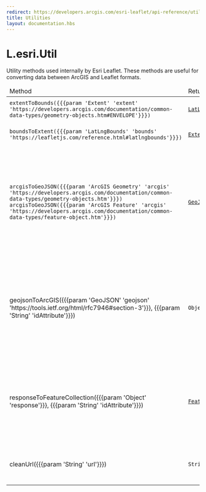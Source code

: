 ```yaml
---
redirect: https://developers.arcgis.com/esri-leaflet/api-reference/util/
title: Utilities
layout: documentation.hbs
---
```


# L.esri.Util

Utility methods used internally by Esri Leaflet. These methods are useful for converting data between ArcGIS and Leaflet formats.

<table>
    <thead>
        <tr>
            <td>Method</td>
            <td>Returns</td>
            <td>Description</td>
        </tr>
    </thead>
    <tbody>
        <tr>
            <td><code>extentToBounds({{{param 'Extent' 'extent' 'https://developers.arcgis.com/documentation/common-data-types/geometry-objects.htm#ENVELOPE'}}})</code></td>
            <td><code><a href="https://leafletjs.com/reference.html#latlngbounds">LatLngBounds</a></code></td>
            <td>Converts ArcGIS Extent objects to Leaflet <a href="https://leafletjs.com/reference.html#latlngbounds">LatLngBounds</a> objects.</td>
        </tr>
        <tr>
            <td><code>boundsToExtent({{{param 'LatLngBounds' 'bounds' 'https://leafletjs.com/reference.html#latlngbounds'}}})</code></td>
            <td><code><a href="https://developers.arcgis.com/documentation/common-data-types/geometry-objects.htm#ENVELOPE">Extent</a></code></td>
            <td>Converts Leaflet <a href="https://leafletjs.com/reference.html#latlngbounds">LatLngBounds</a> objects to ArcGIS Extent objects.</td>
        </tr>
        <tr>
            <td><code>arcgisToGeoJSON({{{param 'ArcGIS Geometry' 'arcgis' 'https://developers.arcgis.com/documentation/common-data-types/geometry-objects.htm'}}})</code><br><code>arcgisToGeoJSON({{{param 'ArcGIS Feature' 'arcgis' 'https://developers.arcgis.com/documentation/common-data-types/feature-object.htm'}}})</code></td>
            <td><code><a href="https://tools.ietf.org/html/rfc7946#section-3">GeoJSON</a></code></td>
            <td>Converts <a href="https://developers.arcgis.com/documentation/common-data-types/geometry-objects.htm">ArcGIS Geometry Objects</a> or <a href="https://developers.arcgis.com/documentation/common-data-types/feature-object.htm">ArcGIS Feature Objects</a> to <a href="https://tools.ietf.org/html/rfc7946#section-3">GeoJSON</a>. If you pass a GeoJSON Feature or FeatureCollection you should also pass <code>idAttribute</code> to assign a property from the feature attributes to the ID of the GeoJSON Feature, <code>'OBJECTID'</code> or <code>'FID'</code> attributes by default.</td>
        </tr>
        <tr>
            <td>geojsonToArcGIS({{{param 'GeoJSON' 'geojson' 'https://tools.ietf.org/html/rfc7946#section-3'}}}, {{{param 'String' 'idAttribute'}}})</td>
            <td><code>Object</code></td>
            <td>Converts <a href="https://tools.ietf.org/html/rfc7946#section-3">GeoJSON</a> objects to <a href="https://developers.arcgis.com/documentation/common-data-types/geometry-objects.htm">ArcGIS Geometry Objects</a> or <a href="https://developers.arcgis.com/documentation/common-data-types/feature-object.htm">ArcGIS Feature Objects</a>. If you pass a GeoJSON Feature or FeatureCollection you should also pass <code>idAttribute</code> to assign a property in the output features to represent the features id, <code>'OBJECTID'</code> by default.</td>
        </tr>
        <tr>
            <td>responseToFeatureCollection({{{param 'Object' 'response'}}}, {{{param 'String' 'idAttribute'}}})</td>
            <td><code><a href="https://tools.ietf.org/html/rfc7946#section-3.3">FeatureCollection</a></code></td>
            <td>Converts an API response (returned by identify, query or find API methods) to a <a href="https://tools.ietf.org/html/rfc7946#section-3.3">GeoJSON FeatureCollection</a>. This is used internally by <code><a href="{{assets}}api-reference/tasks/query.html">L.esri.Query</a></code>, <code><a href="{{assets}}api-reference/tasks/identify-features.html">L.esri.IdentifyFeatures</a></code> and <code><a href="{{assets}}api-reference/tasks/find.html">L.esri.Find</a></code> to convert responses.</td>
        </tr>
        <tr>
            <td>cleanUrl({{{param 'String' 'url'}}})</td>
            <td><code>String</code></td>
            <td>Used internally to ensure that URLs have no leading or trailing whitespace and have a leading slash.</td>
        </tr>
    </tbody>
</table>
